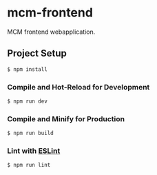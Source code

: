 # mcm-frontend

MCM frontend webapplication.

## Project Setup

```sh
$ npm install
```

### Compile and Hot-Reload for Development

```sh
$ npm run dev
```

### Compile and Minify for Production

```sh
$ npm run build
```

### Lint with [ESLint](https://eslint.org/)

```sh
$ npm run lint
```
